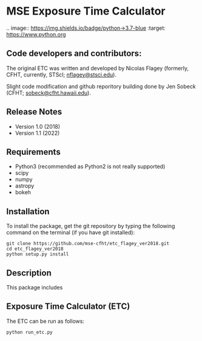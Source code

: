 MSE Exposure Time Calculator 
============================================================
.. image:: https://img.shields.io/badge/python->3.7-blue
        :target: https://www.python.org
		
Code developers and contributors:
---------------------------------
The original ETC was written and developed by Nicolas Flagey
(formerly, CFHT, currently, STScI; nflagey@stsci.edu).

Slight code modification and github reporitory building done by
Jen Sobeck (CFHT; sobeck@cfht.hawaii.edu).


Release Notes
------------
* Version 1.0  (2018)
* Version 1.1  (2022)

Requirements
------------
* Python3 (recommended as Python2 is not really supported)
* scipy 
* numpy
* astropy
* bokeh

Installation
------------
To install the package, get the git repository by typing the following command on the terminal (if you have git installed):
  
    git clone https://github.com/mse-cfht/etc_flagey_ver2018.git
    cd etc_flagey_ver2018
    python setup.py install


Description
-----------
This package includes 

Exposure Time Calculator (ETC)
------------------------------
The ETC can be run as follows:

    python run_etc.py 


